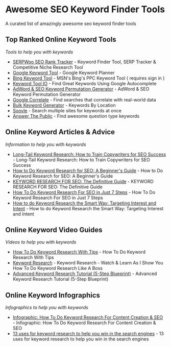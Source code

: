 # Awesome SEO Keyword Finder Tools
A curated list of amazingly awesome seo keyword finder tools

Top Ranked Online Keyword Tools
------
*Tools to help you with keywords*

* [SERPWoo SEO Rank Tracker](https://www.serpwoo.com/ "Keyword Finder Tool, SERP Tracker, & Competitive Niche Research") - Keyword Finder Tool, SERP Tracker & Competitive Niche Research Tool
* [Google Keyword Tool](https://adwords.google.com/KeywordPlanner "") - Google Keyword Planner
* [Bing Keyword Tool](https://www.bing.com/toolbox/keywords "") - MSN's Bing's PPC Keyword Tool ( requires sign in )
* [Keyword Tool IO](https://keywordtool.io/ "") - Find Great Keywords Using Google Autocomplete
* [AdWord & SEO Keyword Permutation Generator](http://seo.danzambonini.com/# "") - AdWord & SEO Keyword Permutation Generator
* [Google Correlate](https://www.google.com/trends/correlate "") - Find searches that correlate with real-world data
* [Bulk Keyword Generator](http://www.imforsmb.com/tools/bulk-keyword-generator/ "") - Keywords By Location
* [Soovle](https://soovle.com/ "") - Search multiple sites for keywords at once
* [Answer The Public](https://answerthepublic.com/ "") - Find awesome question type keywords



Online Keyword Articles & Advice
------
*Information to help you with keywords*

* [Long-Tail Keyword Research: How to Train Copywriters for SEO Success](https://www.searchenginejournal.com/keyword-research-seo-copywriting/207588/ "searchenginejournal.com") - Long-Tail Keyword Research: How to Train Copywriters for SEO Success
* [How to Do Keyword Research for SEO: A Beginner's Guide](https://blog.hubspot.com/marketing/how-to-do-keyword-research-ht "") - How to Do Keyword Research for SEO: A Beginner's Guide
* [KEYWORD RESEARCH FOR SEO: The Definitive Guide](https://backlinko.com/keyword-research "") - KEYWORD RESEARCH FOR SEO: The Definitive Guide
* [How To Do Keyword Research For SEO in Just 7 Steps](https://blog.markgrowth.com/how-to-do-keyword-research-for-seo-in-just-7-steps-1f050c5f8b6d "") - How To Do Keyword Research For SEO in Just 7 Steps
* [How to do Keyword Research the Smart Way: Targeting Interest and Intent](https://neilpatel.com/blog/keyword-research-smart-way/ "") - How to do Keyword Research the Smart Way: Targeting Interest and Intent




Online Keyword Video Guides
------
*Videos to help you with keywords*

* [How To Do Keyword Research With Tips](https://www.youtube.com/watch?v=JgGD0eO0ZoQ "Keyword Research") - How To Do Keyword Research With Tips
* [Keyword Research](https://www.youtube.com/watch?v=O_FfdjNOgpQ "") - Keyword Research - Watch & Learn As I Show You How To Do Keyword Research Like A Boss
* [Advanced Keyword Research Tutorial (5-Step Blueprint)](https://www.youtube.com/watch?v=TaOA_Zy2XUw "") - Advanced Keyword Research Tutorial (5-Step Blueprint)



Online Keyword Infographics
------
*Infographics to help you with keywords*

* [Infographic: How To Do Keyword Research For Content Creation & SEO](https://searchengineland.com/infographic-how-to-do-keyword-research-for-seo-134202 "") - Infographic: How To Do Keyword Research For Content Creation & SEO
* [13 uses for keyword research to help you win in the search engines](https://searchengineland.com/13-uses-keyword-research-help-win-search-engines-258124 "") - 13 uses for keyword research to help you win in the search engines



